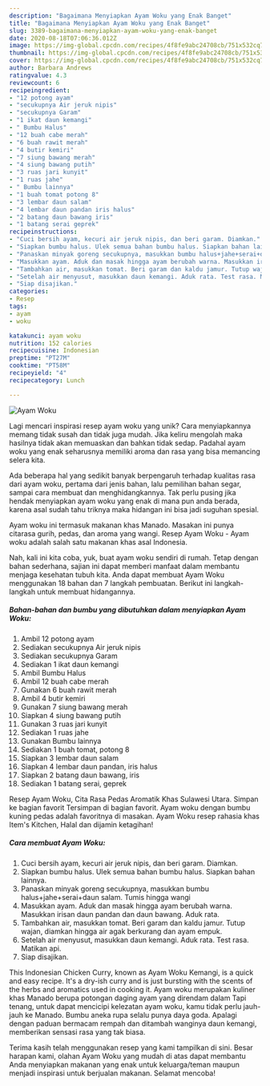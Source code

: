 ```yaml
---
description: "Bagaimana Menyiapkan Ayam Woku yang Enak Banget"
title: "Bagaimana Menyiapkan Ayam Woku yang Enak Banget"
slug: 3389-bagaimana-menyiapkan-ayam-woku-yang-enak-banget
date: 2020-08-18T07:06:36.012Z
image: https://img-global.cpcdn.com/recipes/4f8fe9abc24708cb/751x532cq70/ayam-woku-foto-resep-utama.jpg
thumbnail: https://img-global.cpcdn.com/recipes/4f8fe9abc24708cb/751x532cq70/ayam-woku-foto-resep-utama.jpg
cover: https://img-global.cpcdn.com/recipes/4f8fe9abc24708cb/751x532cq70/ayam-woku-foto-resep-utama.jpg
author: Barbara Andrews
ratingvalue: 4.3
reviewcount: 6
recipeingredient:
- "12 potong ayam"
- "secukupnya Air jeruk nipis"
- "secukupnya Garam"
- "1 ikat daun kemangi"
- " Bumbu Halus"
- "12 buah cabe merah"
- "6 buah rawit merah"
- "4 butir kemiri"
- "7 siung bawang merah"
- "4 siung bawang putih"
- "3 ruas jari kunyit"
- "1 ruas jahe"
- " Bumbu lainnya"
- "1 buah tomat potong 8"
- "3 lembar daun salam"
- "4 lembar daun pandan iris halus"
- "2 batang daun bawang iris"
- "1 batang serai geprek"
recipeinstructions:
- "Cuci bersih ayam, kecuri air jeruk nipis, dan beri garam. Diamkan."
- "Siapkan bumbu halus. Ulek semua bahan bumbu halus. Siapkan bahan lainnya."
- "Panaskan minyak goreng secukupnya, masukkan bumbu halus+jahe+serai+daun salam. Tumis hingga wangi"
- "Masukkan ayam. Aduk dan masak hingga ayam berubah warna. Masukkan irisan daun pandan dan daun bawang. Aduk rata."
- "Tambahkan air, masukkan tomat. Beri garam dan kaldu jamur. Tutup wajan, diamkan hingga air agak berkurang dan ayam empuk."
- "Setelah air menyusut, masukkan daun kemangi. Aduk rata. Test rasa. Matikan api."
- "Siap disajikan."
categories:
- Resep
tags:
- ayam
- woku

katakunci: ayam woku 
nutrition: 152 calories
recipecuisine: Indonesian
preptime: "PT27M"
cooktime: "PT58M"
recipeyield: "4"
recipecategory: Lunch

---
```



![Ayam Woku](https://img-global.cpcdn.com/recipes/4f8fe9abc24708cb/751x532cq70/ayam-woku-foto-resep-utama.jpg)

Lagi mencari inspirasi resep ayam woku yang unik? Cara menyiapkannya memang tidak susah dan tidak juga mudah. Jika keliru mengolah maka hasilnya tidak akan memuaskan dan bahkan tidak sedap. Padahal ayam woku yang enak seharusnya memiliki aroma dan rasa yang bisa memancing selera kita.

Ada beberapa hal yang sedikit banyak berpengaruh terhadap kualitas rasa dari ayam woku, pertama dari jenis bahan, lalu pemilihan bahan segar, sampai cara membuat dan menghidangkannya. Tak perlu pusing jika hendak menyiapkan ayam woku yang enak di mana pun anda berada, karena asal sudah tahu triknya maka hidangan ini bisa jadi suguhan spesial.

Ayam woku ini termasuk makanan khas Manado. Masakan ini punya citarasa gurih, pedas, dan aroma yang wangi. Resep Ayam Woku - Ayam woku adalah salah satu makanan khas asal Indonesia.


Nah, kali ini kita coba, yuk, buat ayam woku sendiri di rumah. Tetap dengan bahan sederhana, sajian ini dapat memberi manfaat dalam membantu menjaga kesehatan tubuh kita. Anda dapat membuat Ayam Woku menggunakan 18 bahan dan 7 langkah pembuatan. Berikut ini langkah-langkah untuk membuat hidangannya.

<!--inarticleads1-->

##### Bahan-bahan dan bumbu yang dibutuhkan dalam menyiapkan Ayam Woku:

1. Ambil 12 potong ayam
1. Sediakan secukupnya Air jeruk nipis
1. Sediakan secukupnya Garam
1. Sediakan 1 ikat daun kemangi
1. Ambil  Bumbu Halus
1. Ambil 12 buah cabe merah
1. Gunakan 6 buah rawit merah
1. Ambil 4 butir kemiri
1. Gunakan 7 siung bawang merah
1. Siapkan 4 siung bawang putih
1. Gunakan 3 ruas jari kunyit
1. Sediakan 1 ruas jahe
1. Gunakan  Bumbu lainnya
1. Sediakan 1 buah tomat, potong 8
1. Siapkan 3 lembar daun salam
1. Siapkan 4 lembar daun pandan, iris halus
1. Siapkan 2 batang daun bawang, iris
1. Sediakan 1 batang serai, geprek


Resep Ayam Woku, Cita Rasa Pedas Aromatik Khas Sulawesi Utara. Simpan ke bagian favorit Tersimpan di bagian favorit. Ayam woku dengan bumbu kuning pedas adalah favoritnya di masakan. Ayam Woku resep rahasia khas Item&#39;s Kitchen, Halal dan dijamin ketagihan! 

<!--inarticleads2-->

##### Cara membuat Ayam Woku:

1. Cuci bersih ayam, kecuri air jeruk nipis, dan beri garam. Diamkan.
1. Siapkan bumbu halus. Ulek semua bahan bumbu halus. Siapkan bahan lainnya.
1. Panaskan minyak goreng secukupnya, masukkan bumbu halus+jahe+serai+daun salam. Tumis hingga wangi
1. Masukkan ayam. Aduk dan masak hingga ayam berubah warna. Masukkan irisan daun pandan dan daun bawang. Aduk rata.
1. Tambahkan air, masukkan tomat. Beri garam dan kaldu jamur. Tutup wajan, diamkan hingga air agak berkurang dan ayam empuk.
1. Setelah air menyusut, masukkan daun kemangi. Aduk rata. Test rasa. Matikan api.
1. Siap disajikan.


This Indonesian Chicken Curry, known as Ayam Woku Kemangi, is a quick and easy recipe. It&#39;s a dry-ish curry and is just bursting with the scents of the herbs and aromatics used in cooking it. Ayam woku merupakan kuliner khas Manado berupa potongan daging ayam yang direndam dalam Tapi tenang, untuk dapat mencicipi kelezatan ayam woku, kamu tidak perlu jauh-jauh ke Manado. Bumbu aneka rupa selalu punya daya goda. Apalagi dengan paduan bermacam rempah dan ditambah wanginya daun kemangi, memberikan sensasi rasa yang tak biasa. 

Terima kasih telah menggunakan resep yang kami tampilkan di sini. Besar harapan kami, olahan Ayam Woku yang mudah di atas dapat membantu Anda menyiapkan makanan yang enak untuk keluarga/teman maupun menjadi inspirasi untuk berjualan makanan. Selamat mencoba!
